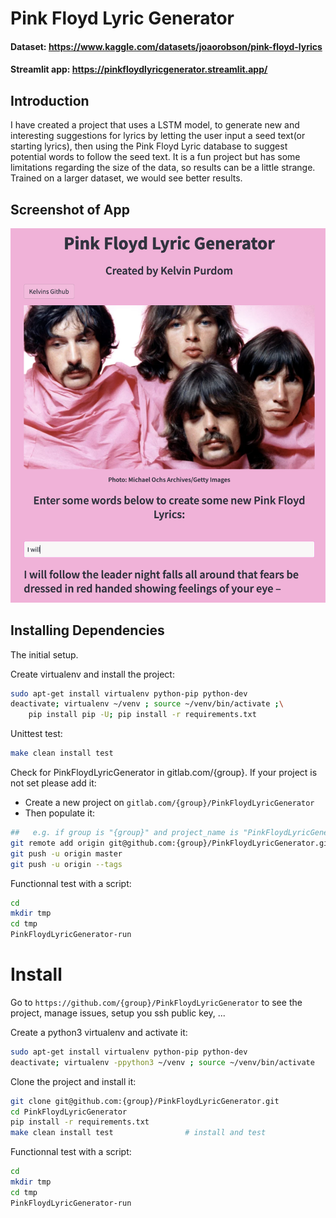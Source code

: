 # Pink Floyd Lyric Generator


#### Dataset: https://www.kaggle.com/datasets/joaorobson/pink-floyd-lyrics

#### Streamlit app: https://pinkfloydlyricgenerator.streamlit.app/

## Introduction
I have created a project that uses a LSTM model, to generate new and interesting suggestions for lyrics by letting the user input a seed text(or starting lyrics), then using the Pink Floyd Lyric database to suggest potential words to follow the seed text. It is a fun project but has some limitations regarding the size of the data, so results can be a little strange. Trained on a larger dataset, we would see better results.

## Screenshot of App
![test](PinkScreen.png)


## Installing Dependencies
The initial setup.

Create virtualenv and install the project:
```bash
sudo apt-get install virtualenv python-pip python-dev
deactivate; virtualenv ~/venv ; source ~/venv/bin/activate ;\
    pip install pip -U; pip install -r requirements.txt
```

Unittest test:
```bash
make clean install test
```

Check for PinkFloydLyricGenerator in gitlab.com/{group}.
If your project is not set please add it:

- Create a new project on `gitlab.com/{group}/PinkFloydLyricGenerator`
- Then populate it:

```bash
##   e.g. if group is "{group}" and project_name is "PinkFloydLyricGenerator"
git remote add origin git@github.com:{group}/PinkFloydLyricGenerator.git
git push -u origin master
git push -u origin --tags
```

Functionnal test with a script:

```bash
cd
mkdir tmp
cd tmp
PinkFloydLyricGenerator-run
```

# Install

Go to `https://github.com/{group}/PinkFloydLyricGenerator` to see the project, manage issues,
setup you ssh public key, ...

Create a python3 virtualenv and activate it:

```bash
sudo apt-get install virtualenv python-pip python-dev
deactivate; virtualenv -ppython3 ~/venv ; source ~/venv/bin/activate
```

Clone the project and install it:

```bash
git clone git@github.com:{group}/PinkFloydLyricGenerator.git
cd PinkFloydLyricGenerator
pip install -r requirements.txt
make clean install test                # install and test
```
Functionnal test with a script:

```bash
cd
mkdir tmp
cd tmp
PinkFloydLyricGenerator-run
```

